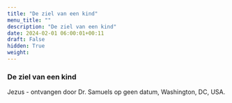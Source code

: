 ```yaml
---
title: "De ziel van een kind"
menu_title: ""
description: "De ziel van een kind"
date: 2024-02-01 06:00:01+00:11
draft: False
hidden: True
weight:
---
```

### De ziel van een kind

Jezus - ontvangen door Dr. Samuels op geen datum, Washington, DC, USA.
